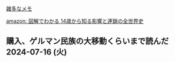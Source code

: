 [雑多なメモ](%E9%9B%91%E5%A4%9A%E3%81%AA%E3%83%A1%E3%83%A2)

[amazon: 図解でわかる 14歳から知る影響と連鎖の全世界史](https://amzn.to/3Wlv6p8)

## 購入、ゲルマン民族の大移動くらいまで読んだ 2024-07-16 (火)

